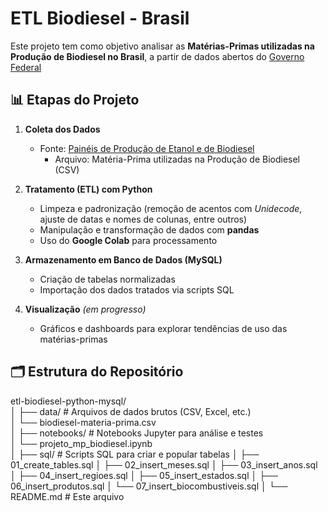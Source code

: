 # ETL Biodiesel - Brasil

Este projeto tem como objetivo analisar as **Matérias-Primas utilizadas na Produção de Biodiesel no Brasil**, a partir de dados abertos do [Governo Federal](https://dados.gov.br/home)

## 📊 Etapas do Projeto
1. **Coleta dos Dados**  
   - Fonte: [Painéis de Produção de Etanol e de Biodiesel](https://dados.gov.br/dados/conjuntos-dados/paineis-de-producao-de-etanol-e-de-biodiesel)
      - Arquivo: Matéria-Prima utilizadas na Produção de Biodiesel (CSV)
   
2. **Tratamento (ETL) com Python**  
   - Limpeza e padronização (remoção de acentos com *Unidecode*, ajuste de datas e nomes de colunas, entre outros) 
   - Manipulação e transformação de dados com **pandas**  
   - Uso do **Google Colab** para processamento

3. **Armazenamento em Banco de Dados (MySQL)**  
   - Criação de tabelas normalizadas
   - Importação dos dados tratados via scripts SQL

4. **Visualização** *(em progresso)*  
   - Gráficos e dashboards para explorar tendências de uso das matérias-primas

## 🗂️ Estrutura do Repositório

etl-biodiesel-python-mysql/  
│
├── data/ # Arquivos de dados brutos (CSV, Excel, etc.)  
│ └── biodiesel-materia-prima.csv  
│
├── notebooks/ # Notebooks Jupyter para análise e testes  
│ └── projeto_mp_biodiesel.ipynb  
│
├── sql/ # Scripts SQL para criar e popular tabelas
│ ├── 01_create_tables.sql
│ ├── 02_insert_meses.sql
│ ├── 03_insert_anos.sql
│ ├── 04_insert_regioes.sql
│ ├── 05_insert_estados.sql
│ ├── 06_insert_produtos.sql
│ └── 07_insert_biocombustiveis.sql
│
└── README.md # Este arquivo
